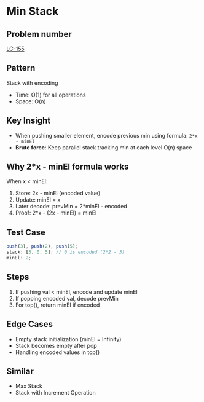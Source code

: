 # Min Stack

## Problem number

[LC-155](https://leetcode.com/problems/min-stack/)

## Pattern

Stack with encoding

- Time: O(1) for all operations
- Space: O(n)

## Key Insight

- When pushing smaller element, encode previous min using formula: `2*x - minEl`
- **Brute force**: Keep parallel stack tracking min at each level O(n) space

## Why 2\*x - minEl formula works

When x < minEl:

1. Store: 2x - minEl (encoded value)
2. Update: minEl = x
3. Later decode: prevMin = 2\*minEl - encoded
4. Proof: 2\*x - (2x - minEl) = minEl

## Test Case

```typescript
push(3), push(2), push(5);
stack: [3, 0, 5]; // 0 is encoded (2*2 - 3)
minEl: 2;
```

## Steps

1. If pushing val < minEl, encode and update minEl
2. If popping encoded val, decode prevMin
3. For top(), return minEl if encoded

## Edge Cases

- Empty stack initialization (minEl = Infinity)
- Stack becomes empty after pop
- Handling encoded values in top()

## Similar

- Max Stack
- Stack with Increment Operation
